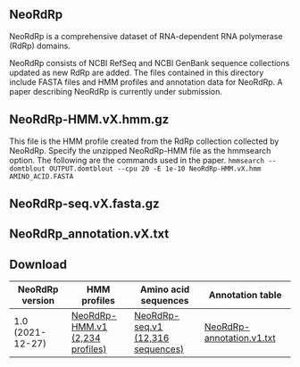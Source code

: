## NeoRdRp

NeoRdRp is a comprehensive dataset of RNA-dependent RNA polymerase (RdRp) domains.

NeoRdRp consists of NCBI RefSeq and NCBI GenBank sequence collections updated as new RdRp are added. The files contained in this directory include FASTA files and HMM profiles and annotation data for NeoRdRp. A paper describing NeoRdRp is currently under submission.

## NeoRdRp-HMM.vX.hmm.gz
This file is the HMM profile created from the RdRp collection collected by NeoRdRp. Specify the unzipped NeoRdRp-HMM file as the hmmsearch option. The following are the commands used in the paper.
```hmmsearch --domtblout OUTPUT.domtblout --cpu 20 -E 1e-10 NeoRdRp-HMM.vX.hmm AMINO_ACID.FASTA```

## NeoRdRp-seq.vX.fasta.gz


## NeoRdRp_annotation.vX.txt


## Download
| NeoRdRp version | HMM profiles     | Amino acid sequences | Annotation table         |
|-----------------|------------------|----------------------|--------------------------|
| 1.0 <br> (2021-12-27) | [NeoRdRp-HMM.v1 <br> (2,234 profiles)](https://github.com/shoichisakaguchi/NeoRdRp/blob/main/NeoRdRp-HMM.v1.hmm.gz)  | [NeoRdRp-seq.v1  <br> (12,316 sequences)](https://github.com/shoichisakaguchi/NeoRdRp/blob/main/NeoRdRp-seq.v1.fasta.gz) | [NeoRdRp-annotation.v1.txt](https://github.com/shoichisakaguchi/NeoRdRp/blob/main/NeoRdRp_annotation.v1.txt) |
